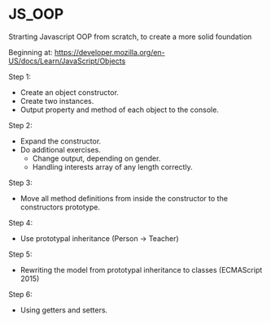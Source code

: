 # JS_OOP
Strarting Javascript OOP from scratch, to create a more solid foundation

Beginning at:
https://developer.mozilla.org/en-US/docs/Learn/JavaScript/Objects

Step 1:
- Create an object constructor.
- Create two instances.
- Output property and method of each object to the console.

Step 2:
- Expand the constructor.
- Do additional exercises.
  - Change output, depending on gender.
  - Handling interests array of any length correctly.

Step 3:
- Move all method definitions from inside the constructor to the constructors prototype.

Step 4:
- Use prototypal inheritance (Person -> Teacher)

Step 5:
- Rewriting the model from prototypal inheritance to classes (ECMAScript 2015)

Step 6:
- Using getters and setters.